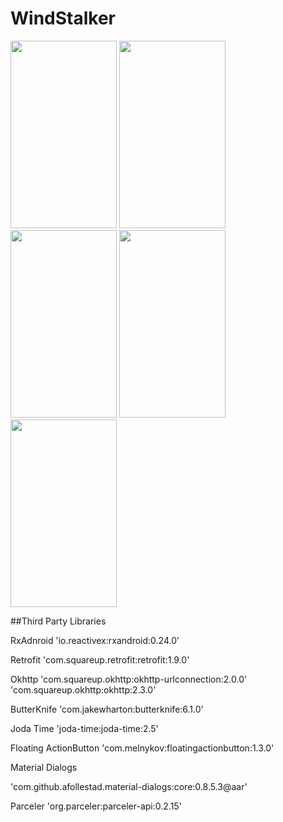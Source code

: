 # WindStalker

<img src=https://cloud.githubusercontent.com/assets/3282448/13240843/b5a5e562-da31-11e5-8976-e932be9bd676.png width=170 height=300 /> <img src=https://cloud.githubusercontent.com/assets/3282448/13240916/60991b9c-da32-11e5-95c8-7fabd439557e.png width=170 height=300 /> <img src=https://cloud.githubusercontent.com/assets/3282448/13240960/aa36b9da-da32-11e5-98b3-3907b5dcee29.png width=170 height=300 /> <img src=https://cloud.githubusercontent.com/assets/3282448/13240959/aa3650a8-da32-11e5-86ab-15e293435665.png width=170 height=300 /> <img src=https://cloud.githubusercontent.com/assets/3282448/13240958/aa337d7e-da32-11e5-8c77-ce67adec2374.png width=170 height=300 />

##Third Party Libraries

RxAdnroid
'io.reactivex:rxandroid:0.24.0'

Retrofit
'com.squareup.retrofit:retrofit:1.9.0'

Okhttp
'com.squareup.okhttp:okhttp-urlconnection:2.0.0'
'com.squareup.okhttp:okhttp:2.3.0'

ButterKnife
'com.jakewharton:butterknife:6.1.0'

Joda Time
'joda-time:joda-time:2.5'

Floating ActionButton
'com.melnykov:floatingactionbutton:1.3.0'

Material Dialogs

'com.github.afollestad.material-dialogs:core:0.8.5.3@aar'

Parceler
'org.parceler:parceler-api:0.2.15'

